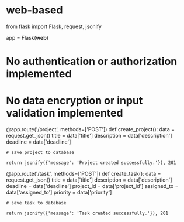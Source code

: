 # web-based
from flask import Flask, request, jsonify

app = Flask(__web__)

# No authentication or authorization implemented
# No data encryption or input validation implemented

@app.route('/project', methods=['POST'])
def create_project():
    data = request.get_json()
    title = data['title']
    description = data['description']
    deadline = data['deadline']

    # save project to database

    return jsonify({'message': 'Project created successfully.'}), 201

@app.route('/task', methods=['POST'])
def create_task():
    data = request.get_json()
    title = data['title']
    description = data['description']
    deadline = data['deadline']
    project_id = data['project_id']
    assigned_to = data['assigned_to']
    priority = data['priority']

    # save task to database

    return jsonify({'message': 'Task created successfully.'}), 201
